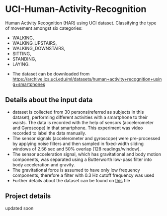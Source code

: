 # UCI-Human-Activity-Recognition

Human Activity Recognition (HAR) using UCI dataset. Classifying the type of movement amongst six categories:
- WALKING,
- WALKING_UPSTAIRS,
- WALKING_DOWNSTAIRS,
- SITTING,
- STANDING,
- LAYING.

* The dataset can be downloaded from https://archive.ics.uci.edu/ml/datasets/human+activity+recognition+using+smartphones

## Details about the input data
* dataset is collected from 30 persons(referred as subjects in this dataset), performing different activities with a smartphone to their waists. The data is recorded with the help of sensors (accelerometer and Gyroscope) in that smartphone. This experiment was video recorded to label the data manually.
* The sensor signals (accelerometer and gyroscope) were pre-processed by applying noise filters and then sampled in fixed-width sliding windows of 2.56 sec and 50% overlap (128 readings/window).
* The sensor acceleration signal, which has gravitational and body motion components, was separated using a Butterworth low-pass filter into body acceleration and gravity.
* The gravitational force is assumed to have only low frequency components, therefore a filter with 0.3 Hz cutoff frequency was used
* Further details about the dataset can be found on [this](https://github.com/arijitiiest/UCI-Human-Activity-Recognition/blob/master/UCI%20HAR%20Dataset/features_info.txt) file

## Project details
updated soon